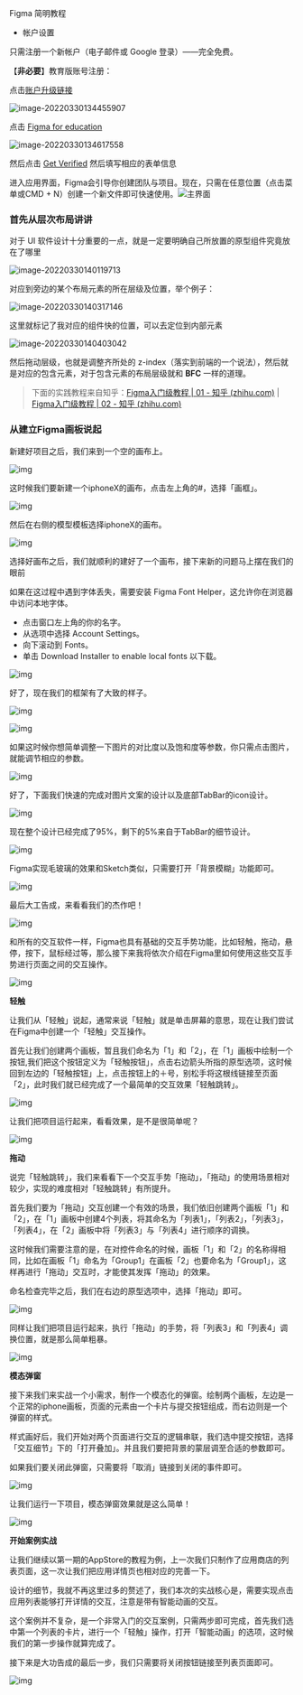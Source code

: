 Figma 简明教程

- 帐户设置

只需注册一个新帐户（电子邮件或 Google 登录）——完全免费。

【**非必要**】教育版账号注册：

点击[账户升级链接](https://www.figma.com/pricing/?fuid=1043074675043668040#cid-20p4Q0lWSOxIWj30zTY6P2)

![image-20220330134455907](Figma%20%E7%AE%80%E6%98%8E%E6%95%99%E7%A8%8B.assets/image-20220330134455907-16486191010381.png)

点击 [Figma for education](https://www.figma.com/education/) 

![image-20220330134617558](Figma%20%E7%AE%80%E6%98%8E%E6%95%99%E7%A8%8B.assets/image-20220330134617558-16486191810763.png)

然后点击 [Get Verified](https://www.figma.com/education/apply) 然后填写相应的表单信息



进入应用界面，Figma会引导你创建团队与项目。现在，只需在任意位置（点击菜单或CMD + N）创建一个新文件即可快速使用。![主界面](Figma%20%E7%AE%80%E6%98%8E%E6%95%99%E7%A8%8B.assets/202011161739172-16486193717777-164861951242229.jpg)



### 首先从层次布局讲讲

对于 UI 软件设计十分重要的一点，就是一定要明确自己所放置的原型组件究竟放在了哪里

![image-20220330140119713](Figma%20%E7%AE%80%E6%98%8E%E6%95%99%E7%A8%8B.assets/image-20220330140119713-164862008195541.png)

对应到旁边的某个布局元素的所在层级及位置，举个例子：

![image-20220330140317146](Figma%20%E7%AE%80%E6%98%8E%E6%95%99%E7%A8%8B.assets/image-20220330140317146-164862019860343.png)

这里就标记了我对应的组件快的位置，可以去定位到内部元素

![image-20220330140403042](Figma%20%E7%AE%80%E6%98%8E%E6%95%99%E7%A8%8B.assets/image-20220330140403042-164862024491245.png)

然后拖动层级，也就是调整齐所处的 z-index（落实到前端的一个说法），然后就是对应的包含元素，对于包含元素的布局层级就和 **BFC** 一样的道理。



> 下面的实践教程来自知乎：[Figma入门级教程 | 01 - 知乎 (zhihu.com)](https://zhuanlan.zhihu.com/p/348934637) | [Figma入门级教程 | 02 - 知乎 (zhihu.com)](https://zhuanlan.zhihu.com/p/348977805)

### 从建立Figma画板说起

新建好项目之后，我们来到一个空的画布上。

![img](Figma%20%E7%AE%80%E6%98%8E%E6%95%99%E7%A8%8B.assets/v2-6a95d2eea4ff0b2615cc97b1be56eb36_720w.jpg)



这时候我们要新建一个iphoneX的画布，点击左上角的#，选择「画框」。

![img](Figma%20%E7%AE%80%E6%98%8E%E6%95%99%E7%A8%8B.assets/v2-1a6e04206226e1b47a3ed4003a580c85_720w.jpg)



然后在右侧的模型模板选择iphoneX的画布。

![img](Figma%20%E7%AE%80%E6%98%8E%E6%95%99%E7%A8%8B.assets/v2-9db060c0d89bd0d19dd0d051ce8a35da_720w.jpg)



选择好画布之后，我们就顺利的建好了一个画布，接下来新的问题马上摆在我们的眼前

如果在这过程中遇到字体丢失，需要安装 Figma Font Helper，这允许你在浏览器中访问本地字体。



- 点击窗口左上角的你的名字。
- 从选项中选择 Account Settings。
- 向下滚动到 Fonts。
- 单击 Download Installer to enable local fonts 以下载。

![img](Figma%20%E7%AE%80%E6%98%8E%E6%95%99%E7%A8%8B.assets/v2-7b5663d5ae0694c5716d36155bdc2997_720w.jpg)



好了，现在我们的框架有了大致的样子。

![img](Figma%20%E7%AE%80%E6%98%8E%E6%95%99%E7%A8%8B.assets/v2-0ad06224bb284d6109b565e2860981cc_720w.jpg)

![img](Figma%20%E7%AE%80%E6%98%8E%E6%95%99%E7%A8%8B.assets/v2-7f9d4b1e66b51d84cdeee767cedc03fe_720w.jpg)



如果这时候你想简单调整一下图片的对比度以及饱和度等参数，你只需点击图片，就能调节相应的参数。

![img](Figma%20%E7%AE%80%E6%98%8E%E6%95%99%E7%A8%8B.assets/v2-b90e548b90cddf030452d62f9e28f467_720w.jpg)



好了，下面我们快速的完成对图片文案的设计以及底部TabBar的icon设计。

![img](https://pic4.zhimg.com/80/v2-7d29951a3aa2014d2d5c12b3676ba5db_720w.jpg)



现在整个设计已经完成了95%，剩下的5%来自于TabBar的细节设计。

![img](Figma%20%E7%AE%80%E6%98%8E%E6%95%99%E7%A8%8B.assets/v2-5e68a86e498308ab3e4bb7745a6f9bad_720w.jpg)



Figma实现毛玻璃的效果和Sketch类似，只需要打开「背景模糊」功能即可。

![img](Figma%20%E7%AE%80%E6%98%8E%E6%95%99%E7%A8%8B.assets/v2-2d0a9edade215cecc2bac1c86ad94af9_720w.jpg)



最后大工告成，来看看我们的杰作吧！

![img](Figma%20%E7%AE%80%E6%98%8E%E6%95%99%E7%A8%8B.assets/v2-12a271ff49308133c0eed9e7760da7b8_720w.jpg)

和所有的交互软件一样，Figma也具有基础的交互手势功能，比如轻触，拖动，悬停，按下，鼠标经过等，那么接下来我将依次介绍在Figma里如何使用这些交互手势进行页面之间的交互操作。

![img](https://pic3.zhimg.com/80/v2-423dc285a5e3d49ed4d6fea7e9a84dba_720w.jpg)



**轻触**

让我们从「轻触」说起，通常来说「轻触」就是单击屏幕的意思，现在让我们尝试在Figma中创建一个「轻触」交互操作。



首先让我们创建两个画板，暂且我们命名为「1」和「2」，在「1」画板中绘制一个按钮,我们把这个按钮定义为「轻触按钮」，点击右边箭头所指的原型选项，这时候回到左边的「轻触按钮」上，点击按钮上的＋号，别松手将这根线链接至页面「2」，此时我们就已经完成了一个最简单的交互效果「轻触跳转」。



![img](https://pic1.zhimg.com/80/v2-64a0ac6e3620f5993cb0964fa2a4ee88_720w.jpg)



让我们把项目运行起来，看看效果，是不是很简单呢？

![img](https://pic4.zhimg.com/v2-22454792e6fb1aee0465b3fc04132d4f_b.jpg)





**拖动**

说完「轻触跳转」，我们来看看下一个交互手势「拖动」，「拖动」的使用场景相对较少，实现的难度相对「轻触跳转」有所提升。



首先我们要为「拖动」交互创建一个有效的场景，我们依旧创建两个画板「1」和「2」，在「1」画板中创建4个列表，将其命名为「列表1」，「列表2」，「列表3」，「列表4」，在「2」画板中将「列表3」与「列表4」进行顺序的调换。



这时候我们需要注意的是，在对控件命名的时候，画板「1」和「2」的名称得相同，比如在画板「1」命名为「Group1」在画板「2」也要命名为「Group1」，这样再进行「拖动」交互时，才能使其发挥「拖动」的效果。



命名检查完毕之后，我们在右边的原型选项中，选择「拖动」即可。

![img](https://pic2.zhimg.com/80/v2-f3c15d0723b558c7aa365dd1e7b9b435_720w.jpg)



同样让我们把项目运行起来，执行「拖动」的手势，将「列表3」和「列表4」调换位置，就是那么简单粗暴。

![img](Figma%20%E7%AE%80%E6%98%8E%E6%95%99%E7%A8%8B.assets/v2-c733d7a62196161ca93355c721dc2409_b.jpg)





**模态弹窗**

接下来我们来实战一个小需求，制作一个模态化的弹窗。绘制两个画板，左边是一个正常的iphone画板，页面的元素由一个卡片与提交按钮组成，而右边则是一个弹窗的样式。



样式画好后，我们开始对两个页面进行交互的逻辑串联，我们选中提交按钮，选择「交互细节」下的「打开叠加」。并且我们要把背景的蒙层调至合适的参数即可。



如果我们要关闭此弹窗，只需要将「取消」链接到关闭的事件即可。

![img](Figma%20%E7%AE%80%E6%98%8E%E6%95%99%E7%A8%8B.assets/v2-984b446cd6603864c0876602ff679b37_720w.jpg)



让我们运行一下项目，模态弹窗效果就是这么简单！

![img](Figma%20%E7%AE%80%E6%98%8E%E6%95%99%E7%A8%8B.assets/v2-233da2c6121cd69d1d7fcc9a077b4e83_b.jpg)





**开始案例实战**

让我们继续以第一期的AppStore的教程为例，上一次我们只制作了应用商店的列表页面，这一次让我们把应用详情页也相对应的完善一下。



设计的细节，我就不再这里过多的赘述了，我们本次的实战核心是，需要实现点击应用列表能够打开详情的交互，注意是带有智能动画的交互。



这个案例并不复杂，是一个非常入门的交互案例，只需两步即可完成，首先我们选中第一个列表的卡片，进行一个「轻触」操作，打开「智能动画」的选项，这时候我们的第一步操作就算完成了。



接下来是大功告成的最后一步，我们只需要将关闭按钮链接至列表页面即可。

![img](Figma%20%E7%AE%80%E6%98%8E%E6%95%99%E7%A8%8B.assets/v2-f99be4bb7d41d8960ead9193e59dde5c_720w-164861955477333.jpg)